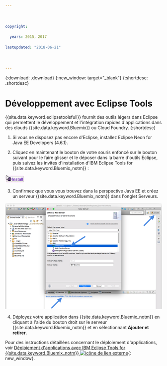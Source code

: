 ```yaml
---



copyright:

  years: 2015，2017

lastupdated: "2018-06-21"



---
```


{:download: .download}
{:new_window: target="_blank"}
{:shortdesc: .shortdesc}

# Développement avec Eclipse Tools

{{site.data.keyword.eclipsetoolsfull}} fournit des outils légers dans Eclipse qui permettent le développement et l'intégration rapides d'applications dans des clouds {{site.data.keyword.Bluemix}} ou Cloud Foundry.
{:shortdesc}

  1. Si vous ne disposez pas encore d'Eclipse, installez Eclipse Neon for Java EE Developers (4.6.1).

  2. Cliquez en maintenant le bouton de votre souris enfoncé sur le bouton suivant pour le faire glisser et le déposer dans la barre d'outils Eclipse, puis suivez les invites d'installation d'IBM Eclipse Tools for {{site.data.keyword.Bluemix_notm}} :

  ![Glisser et déposer dans un espace de travail Eclipse Neon en cours d'exécution pour installer IBM Eclipse Tools for {{site.data.keyword.Bluemix_notm}}](images/installbutton.png)

  3. Confirmez que vous vous trouvez dans la perspective Java EE et créez un serveur {{site.data.keyword.Bluemix_notm}} dans l'onglet Serveurs.

  ![Création d'un serveur {{site.data.keyword.Bluemix_notm}}](images/eclipse_server.png)

  4. Déployez votre application dans {{site.data.keyword.Bluemix_notm}} en cliquant à l'aide du bouton droit sur le serveur {{site.data.keyword.Bluemix_notm}} et en sélectionnant **Ajouter et retirer**.

Pour des instructions détaillées concernant le déploiement d'applications, voir [Déploiement d'applications avec IBM Eclipse Tools for {{site.data.keyword.Bluemix_notm}} ![icône de lien externe](../icons/launch-glyph.svg)](/docs/manageapps/eclipsetools/eclipsetools.html#eclipsetools){: new_window}.
